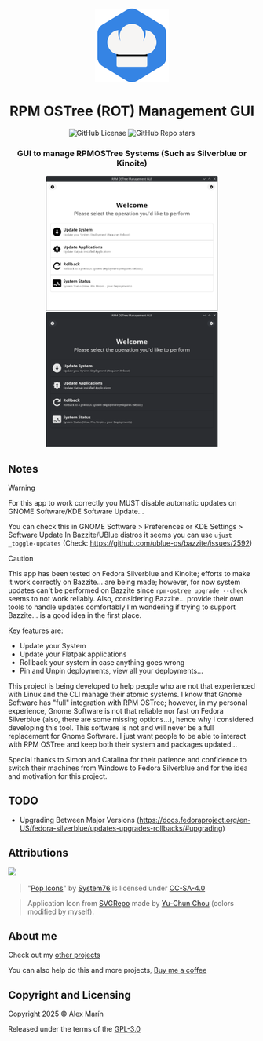 <div align="center">
  <br>
  <img src="./resources/icons/hicolor/scalable/apps/icon.svg" width="150" />
  <h1>RPM OSTree (ROT) Management GUI</h1>

  ![GitHub License](https://img.shields.io/github/license/mariinkys/rot-management-gui)
  ![GitHub Repo stars](https://img.shields.io/github/stars/mariinkys/rot-management-gui)

  <h3>GUI to manage RPMOSTree Systems (Such as Silverblue or Kinoite)</h3>

  <img width="350" alt="Main Page Light Mode" src="./screenshots/main-light.png"/>
  <img width="350" alt="Main Page Dark Mode" src="./screenshots/main-dark.png"/>
</div>

## Notes

> [!WARNING]
> For this app to work correctly you MUST disable automatic updates on GNOME Software/KDE Software Update...
>
> You can check this in GNOME Software > Preferences or KDE Settings > Software Update
> In Bazzite/UBlue distros it seems you can use `ujust _toggle-updates` (Check: https://github.com/ublue-os/bazzite/issues/2592)

> [!CAUTION]
> This app has been tested on Fedora Silverblue and Kinoite; efforts to make it work correctly on Bazzite... are being made; however, for now system updates can't be performed on Bazzite since `rpm-ostree upgrade --check` seems to not work reliably. 
> Also, considering Bazzite... provide their own tools to handle updates comfortably I'm wondering if trying to support Bazzite... is a good idea in the first place.


Key features are:

- Update your System
- Update your Flatpak applications
- Rollback your system in case anything goes wrong
- Pin and Unpin deployments, view all your deployments...

This project is being developed to help people who are not that experienced with Linux and the CLI manage their atomic systems. I know that Gnome Software has "full" integration with RPM OSTree; however, in my personal experience, Gnome Software is not that reliable nor fast on Fedora Silverblue (also, there are some missing options...), hence why I considered developing this tool. This software is not and will never be a full replacement for Gnome Software. I just want people to be able to interact with RPM OSTree and keep both their system and packages updated...

Special thanks to Simon and Catalina for their patience and confidence to switch their machines from Windows to Fedora Silverblue and for the idea and motivation for this project.

## TODO

- Upgrading Between Major Versions (https://docs.fedoraproject.org/en-US/fedora-silverblue/updates-upgrades-rollbacks/#upgrading)

## Attributions

<a href="https://github.com/iced-rs/iced">
  <img src="https://gist.githubusercontent.com/hecrj/ad7ecd38f6e47ff3688a38c79fd108f0/raw/74384875ecbad02ae2a926425e9bcafd0695bade/color.svg" width="130px">
</a>

<p></p>

> "[Pop Icons](http://github.com/pop-os/icon-theme)" by [System76](http://system76.com/) is licensed under [CC-SA-4.0](http://creativecommons.org/licenses/by-sa/4.0/)

> Application Icon from [SVGRepo](https://www.svgrepo.com/svg/475104/chief-hat) made by [Yu-Chun Chou](https://www.svgrepo.com/author/Yu-Chun%20Chou/) (colors modified by myself).

## About me

Check out my [other projects](https://github.com/mariinkys) 

You can also help do this and more projects, [Buy me a coffee](https://www.buymeacoffee.com/mariinkys)

## Copyright and Licensing

Copyright 2025 © Alex Marín

Released under the terms of the [GPL-3.0](https://github.com/mariinkys/rot-management-gui/blob/main/LICENSE)
